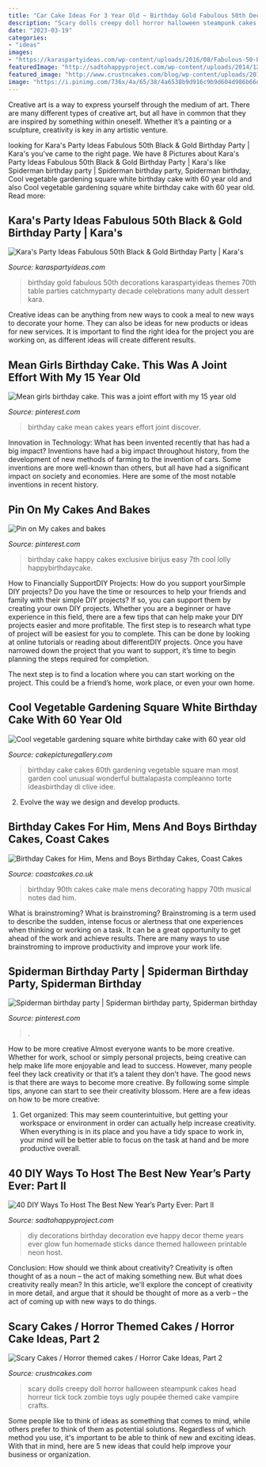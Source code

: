```yaml
---
title: "Car Cake Ideas For 3 Year Old ~ Birthday Gold Fabulous 50th Decorations Karaspartyideas Themes 70th Table Parties Catchmyparty Decade Celebrations Many Adult Dessert Kara"
description: "Scary dolls creepy doll horror halloween steampunk cakes head horreur tick tock zombie toys ugly poupée themed cake vampire crafts"
date: "2023-03-19"
categories:
- "ideas"
images:
- "https://karaspartyideas.com/wp-content/uploads/2016/08/Fabulous-50-Black-Gold-Birthday-Party-via-Karas-Party-Ideas-KarasPartyIdeas.com12.jpg"
featuredImage: "http://sadtohappyproject.com/wp-content/uploads/2014/12/diy-new-year-party-decorations-birthday-party-decorations-ideas18.jpg"
featured_image: "http://www.crustncakes.com/blog/wp-content/uploads/2017/08/1c64044682417b726afd042446502813.jpg"
image: "https://i.pinimg.com/736x/4a/65/38/4a6538b9d916c9b9d604d986b66db627--lolly-birthday-cake--year-old-girl-birthday-party-ideas.jpg"
---
```



Creative art is a way to express yourself through the medium of art. There are many different types of creative art, but all have in common that they are inspired by something within oneself. Whether it’s a painting or a sculpture, creativity is key in any artistic venture.

	

		
looking for Kara&#039;s Party Ideas Fabulous 50th Black &amp; Gold Birthday Party | Kara&#039;s you've came to the right page. We have 8 Pictures about Kara&#039;s Party Ideas Fabulous 50th Black &amp; Gold Birthday Party | Kara&#039;s like Spiderman birthday party | Spiderman birthday party, Spiderman birthday, Cool vegetable gardening square white birthday cake with 60 year old and also Cool vegetable gardening square white birthday cake with 60 year old. Read more:
		
    
## Kara&#039;s Party Ideas Fabulous 50th Black &amp; Gold Birthday Party | Kara&#039;s

<img loading=lazy src="https://karaspartyideas.com/wp-content/uploads/2016/08/Fabulous-50-Black-Gold-Birthday-Party-via-Karas-Party-Ideas-KarasPartyIdeas.com12.jpg" onerror="this.onerror=null;this.src='https://tse1.mm.bing.net/th?id=OIP.1mPzQLY1xCA2p3eU3x3LegHaFj&amp;pid=15.1';" alt="Kara&#039;s Party Ideas Fabulous 50th Black &amp; Gold Birthday Party | Kara&#039;s">

_Source: karaspartyideas.com_

>birthday gold fabulous 50th decorations karaspartyideas themes 70th table parties catchmyparty decade celebrations many adult dessert kara. 

	

Creative ideas can be anything from new ways to cook a meal to new ways to decorate your home. They can also be ideas for new products or ideas for new services. It is important to find the right idea for the project you are working on, as different ideas will create different results.

    
## Mean Girls Birthday Cake. This Was A Joint Effort With My 15 Year Old

<img loading=lazy src="https://i.pinimg.com/736x/5b/08/f9/5b08f981151ceaf04c8ec7b975786044--mean-girls--years.jpg" onerror="this.onerror=null;this.src='https://tse3.mm.bing.net/th?id=OIP.Zywg2xK4pkOZ6NT5UGvSAgHaFi&amp;pid=15.1';" alt="Mean girls birthday cake. This was a joint effort with my 15 year old">

_Source: pinterest.com_

>birthday cake mean cakes years effort joint discover. 

	

Innovation in Technology: What has been invented recently that has had a big impact?
Inventions have had a big impact throughout history, from the development of new methods of farming to the invention of cars. Some inventions are more well-known than others, but all have had a significant impact on society and economies. Here are some of the most notable inventions in recent history.

    
## Pin On My Cakes And Bakes

<img loading=lazy src="https://i.pinimg.com/736x/4a/65/38/4a6538b9d916c9b9d604d986b66db627--lolly-birthday-cake--year-old-girl-birthday-party-ideas.jpg" onerror="this.onerror=null;this.src='https://tse3.mm.bing.net/th?id=OIP.hTumaS644R35kkp7i1XukwHaJ3&amp;pid=15.1';" alt="Pin on My cakes and bakes">

_Source: pinterest.com_

>birthday cake happy cakes exclusive birijus easy 7th cool lolly happybirthdaycake. 

	

How to Financially SupportDIY Projects: How do you support yourSimple DIY projects?
Do you have the time or resources to help your friends and family with their simple DIY projects? If so, you can support them by creating your own DIY projects. Whether you are a beginner or have experience in this field, there are a few tips that can help make your DIY projects easier and more profitable.
The first step is to research what type of project will be easiest for you to complete. This can be done by looking at online tutorials or reading about differentDIY projects. Once you have narrowed down the project that you want to support, it’s time to begin planning the steps required for completion.

The next step is to find a location where you can start working on the project. This could be a friend’s home, work place, or even your own home.

    
## Cool Vegetable Gardening Square White Birthday Cake With 60 Year Old

<img loading=lazy src="http://www.cakepicturegallery.com/d/31777-1/Cool+vegetable+gardening+square+white+birthday+cake+with+60+year+old+man.JPG" onerror="this.onerror=null;this.src='https://tse3.mm.bing.net/th?id=OIP.9H2vFq6QZ7aPLkbIUYYu7QHaGc&amp;pid=15.1';" alt="Cool vegetable gardening square white birthday cake with 60 year old">

_Source: cakepicturegallery.com_

>birthday cake cakes 60th gardening vegetable square man most garden cool unusual wonderful buttalapasta compleanno torte ideasbirthday di clive idee. 

	

2. Evolve the way we design and develop products.

    
## Birthday Cakes For Him, Mens And Boys Birthday Cakes, Coast Cakes

<img loading=lazy src="https://coastcakes.co.uk/wp-content/uploads/2013/11/Picture-35774s.jpg" onerror="this.onerror=null;this.src='https://tse3.mm.bing.net/th?id=OIP.08GDLbaN217wDJU2zSEuxAHaKl&amp;pid=15.1';" alt="Birthday Cakes for Him, Mens and Boys Birthday Cakes, Coast Cakes">

_Source: coastcakes.co.uk_

>birthday 90th cakes cake male mens decorating happy 70th musical notes dad him. 

	

What is brainstroming?
What is brainstroming? Brainstroming is a term used to describe the sudden, intense focus or alertness that one experiences when thinking or working on a task. It can be a great opportunity to get ahead of the work and achieve results. There are many ways to use brainstroming to improve productivity and improve your work life.

    
## Spiderman Birthday Party | Spiderman Birthday Party, Spiderman Birthday

<img loading=lazy src="https://i.pinimg.com/736x/8c/f9/47/8cf94705e70d2b22c01bd8794dbf44e2.jpg" onerror="this.onerror=null;this.src='https://tse2.mm.bing.net/th?id=OIP.8dfDDk_dJiyudZ5gttrdMgHaJ3&amp;pid=15.1';" alt="Spiderman birthday party | Spiderman birthday party, Spiderman birthday">

_Source: pinterest.com_

>. 

	

How to be more creative
Almost everyone wants to be more creative. Whether for work, school or simply personal projects, being creative can help make life more enjoyable and lead to success. However, many people feel they lack creativity or that it’s a talent they don’t have. The good news is that there are ways to become more creative. By following some simple tips, anyone can start to see their creativity blossom.
Here are a few ideas on how to be more creative:

1) Get organized: This may seem counterintuitive, but getting your workspace or environment in order can actually help increase creativity. When everything is in its place and you have a tidy space to work in, your mind will be better able to focus on the task at hand and be more productive overall.

    
## 40 DIY Ways To Host The Best New Year’s Party Ever: Part II

<img loading=lazy src="http://sadtohappyproject.com/wp-content/uploads/2014/12/diy-new-year-party-decorations-birthday-party-decorations-ideas18.jpg" onerror="this.onerror=null;this.src='https://tse2.mm.bing.net/th?id=OIP.o9Nc2ChZElrNrT0siW87FQHaLE&amp;pid=15.1';" alt="40 DIY Ways To Host The Best New Year’s Party Ever: Part II">

_Source: sadtohappyproject.com_

>diy decorations birthday decoration eve happy decor theme years ever glow fun homemade sticks dance themed halloween printable neon host. 

	

Conclusion: How should we think about creativity?
Creativity is often thought of as a noun – the act of making something new. But what does creativity really mean? In this article, we'll explore the concept of creativity in more detail, and argue that it should be thought of more as a verb – the act of coming up with new ways to do things.

    
## Scary Cakes / Horror Themed Cakes / Horror Cake Ideas, Part 2

<img loading=lazy src="http://www.crustncakes.com/blog/wp-content/uploads/2017/08/1c64044682417b726afd042446502813.jpg" onerror="this.onerror=null;this.src='https://tse2.mm.bing.net/th?id=OIP.WXwla6TFo9A7BT-KmBPalgHaNJ&amp;pid=15.1';" alt="Scary Cakes / Horror themed cakes / Horror Cake Ideas, Part 2">

_Source: crustncakes.com_

>scary dolls creepy doll horror halloween steampunk cakes head horreur tick tock zombie toys ugly poupée themed cake vampire crafts. 

	

Some people like to think of ideas as something that comes to mind, while others prefer to think of them as potential solutions. Regardless of which method you use, it's important to be able to think of new and exciting ideas. With that in mind, here are 5 new ideas that could help improve your business or organization.

